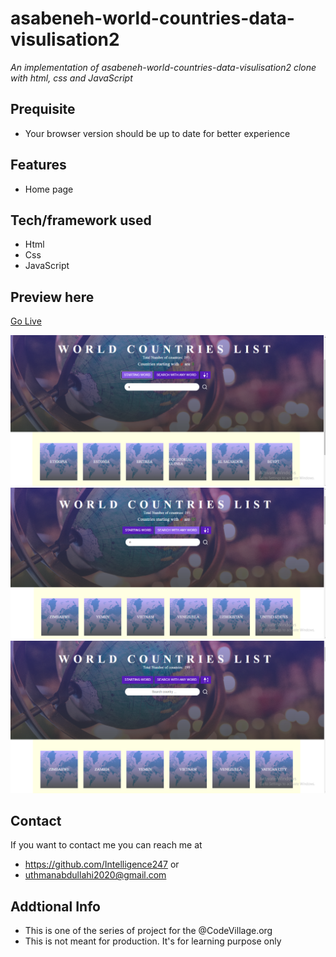 #  asabeneh-world-countries-data-visulisation2
*An implementation of asabeneh-world-countries-data-visulisation2 clone with html, css and JavaScript*
## Prequisite
- Your browser version should be up to date for better experience
## Features
- Home page
## Tech/framework used
- Html
- Css
- JavaScript
## Preview here
[Go Live](https://cheerful-semolina-2ee3ad.netlify.app)

![screenshot](./media/sketch.png)
![screenshot](./media/sketch2.png)
![screenshot](./media/sketch3.png)

## Contact
If you want to contact me you can reach me at
- https://github.com/Intelligence247 or
- uthmanabdullahi2020@gmail.com
## Addtional Info
- This is one of the series of project for the @CodeVillage.org
- This is not meant for production. It's for learning purpose only
